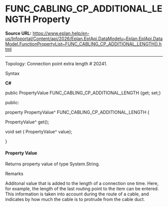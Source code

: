 # FUNC_CABLING_CP_ADDITIONAL_LENGTH Property

**Source URL:** https://www.eplan.help/en-us/Infoportal/Content/api/2026/Eplan.EplApi.DataModelu~Eplan.EplApi.DataModel.FunctionPropertyList~FUNC_CABLING_CP_ADDITIONAL_LENGTH().html

---

Topology: Connection point extra length # 20241.

Syntax

**C#**



public PropertyValue FUNC_CABLING_CP_ADDITIONAL_LENGTH {get; set;}

public:

property PropertyValue^ FUNC_CABLING_CP_ADDITIONAL_LENGTH {

   PropertyValue^ get();

   void set (    PropertyValue^ value);

}


#### Property Value

Returns property value of type System.String.

Remarks

Additonal value that is added to the length of a connection one time. Here, for example, the length of the last routing point to the item can be entered. This information is taken into account during the route of a cable, and indicates by how much the cable is to protrude from the cable duct.
